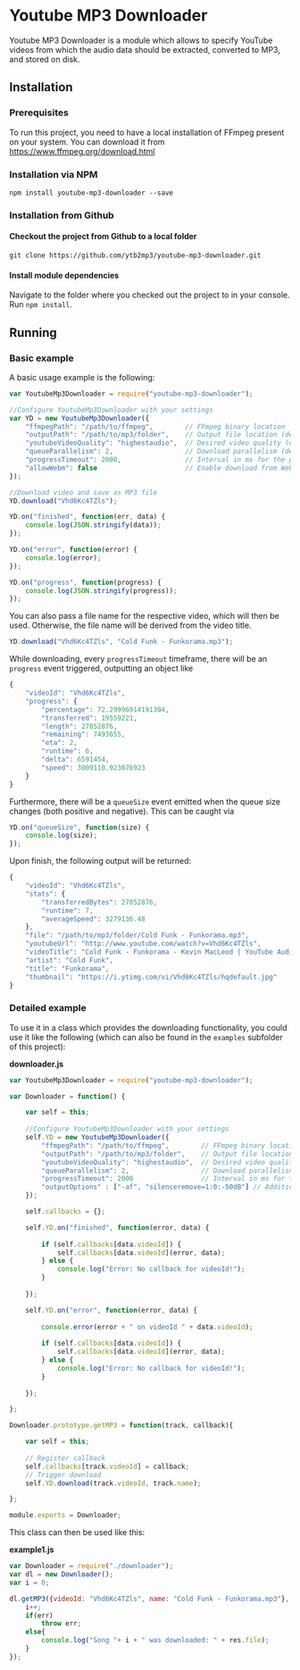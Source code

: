 # Youtube MP3 Downloader

Youtube MP3 Downloader is a module which allows to specify YouTube videos from which the audio data should be extracted, converted to MP3, and stored on disk.

## Installation

### Prerequisites

To run this project, you need to have a local installation of FFmpeg present on your system. You can download it from https://www.ffmpeg.org/download.html

### Installation via NPM

`npm install youtube-mp3-downloader --save`

### Installation from Github

#### Checkout the project from Github to a local folder

`git clone https://github.com/ytb2mp3/youtube-mp3-downloader.git`

#### Install module dependencies

Navigate to the folder where you checked out the project to in your console. Run `npm install`.

## Running

### Basic example

A basic usage example is the following:

```javascript
var YoutubeMp3Downloader = require("youtube-mp3-downloader");

//Configure YoutubeMp3Downloader with your settings
var YD = new YoutubeMp3Downloader({
    "ffmpegPath": "/path/to/ffmpeg",        // FFmpeg binary location
    "outputPath": "/path/to/mp3/folder",    // Output file location (default: the home directory)
    "youtubeVideoQuality": "highestaudio",  // Desired video quality (default: highestaudio)
    "queueParallelism": 2,                  // Download parallelism (default: 1)
    "progressTimeout": 2000,                // Interval in ms for the progress reports (default: 1000)
    "allowWebm": false                      // Enable download from WebM sources 
});

//Download video and save as MP3 file
YD.download("Vhd6Kc4TZls");

YD.on("finished", function(err, data) {
    console.log(JSON.stringify(data));
});

YD.on("error", function(error) {
    console.log(error);
});

YD.on("progress", function(progress) {
    console.log(JSON.stringify(progress));
});
```

You can also pass a file name for the respective video, which will then be used. Otherwise, the file name will be derived from the video title.
```javascript
YD.download("Vhd6Kc4TZls", "Cold Funk - Funkorama.mp3");
```

While downloading, every `progressTimeout` timeframe, there will be an `progress` event triggered, outputting an object like

```javascript
{
    "videoId": "Vhd6Kc4TZls",
    "progress": {
        "percentage": 72.29996914191304,
        "transferred": 19559221,
        "length": 27052876,
        "remaining": 7493655,
        "eta": 2,
        "runtime": 6,
        "delta": 6591454,
        "speed": 3009110.923076923
    }
}
```

Furthermore, there will be a `queueSize` event emitted when the queue size changes (both positive and negative). This can be caught via

```javascript
YD.on("queueSize", function(size) {
    console.log(size);
});
```

Upon finish, the following output will be returned:

```javascript
{
    "videoId": "Vhd6Kc4TZls",
    "stats": {
        "transferredBytes": 27052876,
        "runtime": 7,
        "averageSpeed": 3279136.48
    },
    "file": "/path/to/mp3/folder/Cold Funk - Funkorama.mp3",
    "youtubeUrl": "http://www.youtube.com/watch?v=Vhd6Kc4TZls",
    "videoTitle": "Cold Funk - Funkorama - Kevin MacLeod | YouTube Audio Library",
    "artist": "Cold Funk",
    "title": "Funkorama",
    "thumbnail": "https://i.ytimg.com/vi/Vhd6Kc4TZls/hqdefault.jpg"
}
```

### Detailed example

To use it in a class which provides the downloading functionality, you could use it like the following (which can also be found in the `examples` subfolder of this project):

**downloader.js**
```javascript
var YoutubeMp3Downloader = require("youtube-mp3-downloader");

var Downloader = function() {

    var self = this;
    
    //Configure YoutubeMp3Downloader with your settings
    self.YD = new YoutubeMp3Downloader({
        "ffmpegPath": "/path/to/ffmpeg",        // FFmpeg binary location
        "outputPath": "/path/to/mp3/folder",    // Output file location (default: the home directory)
        "youtubeVideoQuality": "highestaudio",  // Desired video quality (default: highestaudio)
        "queueParallelism": 2,                  // Download parallelism (default: 1)
        "progressTimeout": 2000                 // Interval in ms for the progress reports (default: 1000)
        "outputOptions" : ["-af", "silenceremove=1:0:-50dB"] // Additional output options passend to ffmpeg
    });

    self.callbacks = {};

    self.YD.on("finished", function(error, data) {
		
        if (self.callbacks[data.videoId]) {
            self.callbacks[data.videoId](error, data);
        } else {
            console.log("Error: No callback for videoId!");
        }
    
    });

    self.YD.on("error", function(error, data) {
	
        console.error(error + " on videoId " + data.videoId);
    
        if (self.callbacks[data.videoId]) {
            self.callbacks[data.videoId](error, data);
        } else {
            console.log("Error: No callback for videoId!");
        }
     
    });

};

Downloader.prototype.getMP3 = function(track, callback){

    var self = this;
	
    // Register callback
    self.callbacks[track.videoId] = callback;
    // Trigger download
    self.YD.download(track.videoId, track.name);

};

module.exports = Downloader;
```

This class can then be used like this:

**example1.js**
```javascript
var Downloader = require("./downloader");
var dl = new Downloader();
var i = 0;

dl.getMP3({videoId: "Vhd6Kc4TZls", name: "Cold Funk - Funkorama.mp3"}, function(err,res){
    i++;
    if(err)
        throw err;
    else{
        console.log("Song "+ i + " was downloaded: " + res.file);
    }
});
```
